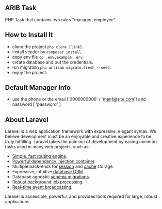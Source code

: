 ## ARIB Task
PHP Task that contains two rules "manager, employee".

## How to Install It
- clone the project `php clone [link]`.
- install vendor by `composer install`.
- copy env file `cp .env.example .env`.
- create database and put the credentials.
- run migration `php artisan migrate:fresh --seed`.
- enjoy the project.

## Default Manager Info
- use the phone or the email ['0000000000' / 'man1@site.com'] and password [ 'password' ]

## About Laravel

Laravel is a web application framework with expressive, elegant syntax. We believe development must be an enjoyable and creative experience to be truly fulfilling. Laravel takes the pain out of development by easing common tasks used in many web projects, such as:

- [Simple, fast routing engine](https://laravel.com/docs/routing).
- [Powerful dependency injection container](https://laravel.com/docs/container).
- Multiple back-ends for [session](https://laravel.com/docs/session) and [cache](https://laravel.com/docs/cache) storage.
- Expressive, intuitive [database ORM](https://laravel.com/docs/eloquent).
- Database agnostic [schema migrations](https://laravel.com/docs/migrations).
- [Robust background job processing](https://laravel.com/docs/queues).
- [Real-time event broadcasting](https://laravel.com/docs/broadcasting).

Laravel is accessible, powerful, and provides tools required for large, robust applications.
